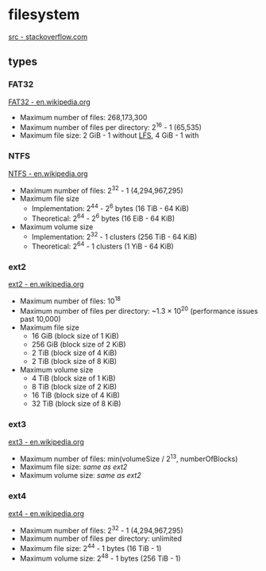 # filesystem

[src - stackoverflow.com](https://stackoverflow.com/a/466596)

## types

### FAT32

[FAT32 - en.wikipedia.org](http://en.wikipedia.org/wiki/File_Allocation_Table#FAT32)

- Maximum number of files: 268,173,300
- Maximum number of files per directory: 2<sup>16</sup> - 1 (65,535)
- Maximum file size: 2 GiB - 1 without [LFS](http://en.wikipedia.org/wiki/Large_file_support), 4 GiB - 1 with

### NTFS

[NTFS - en.wikipedia.org](http://en.wikipedia.org/wiki/NTFS)

- Maximum number of files: 2<sup>32</sup> - 1 (4,294,967,295)
- Maximum file size
  - Implementation: 2<sup>44</sup> - 2<sup>6</sup> bytes (16 TiB - 64 KiB)
  - Theoretical: 2<sup>64</sup> - 2<sup>6</sup> bytes (16 EiB - 64 KiB)
- Maximum volume size
  - Implementation: 2<sup>32</sup> - 1 clusters (256 TiB - 64 KiB)
  - Theoretical: 2<sup>64</sup> - 1 clusters (1 YiB - 64 KiB)

### ext2

[ext2 - en.wikipedia.org](http://en.wikipedia.org/wiki/Ext2)

- Maximum number of files: 10<sup>18</sup>
- Maximum number of files per directory: ~1.3 × 10<sup>20</sup> (performance issues past 10,000)
- Maximum file size
  - 16 GiB (block size of 1 KiB)
  - 256 GiB (block size of 2 KiB)
  - 2 TiB (block size of 4 KiB)
  - 2 TiB (block size of 8 KiB)
- Maximum volume size
  - 4 TiB (block size of 1 KiB)
  - 8 TiB (block size of 2 KiB)
  - 16 TiB (block size of 4 KiB)
  - 32 TiB (block size of 8 KiB)

### ext3

[ext3 - en.wikipedia.org](http://en.wikipedia.org/wiki/Ext3)

- Maximum number of files: min(volumeSize / 2<sup>13</sup>, numberOfBlocks)
- Maximum file size: *same as ext2*
- Maximum volume size: *same as ext2*

### ext4

[ext4 - en.wikipedia.org](http://en.wikipedia.org/wiki/Ext4)

- Maximum number of files: 2<sup>32</sup> - 1 (4,294,967,295)
- Maximum number of files per directory: unlimited
- Maximum file size: 2<sup>44</sup> - 1 bytes (16 TiB - 1)
- Maximum volume size: 2<sup>48</sup> - 1 bytes (256 TiB - 1)

